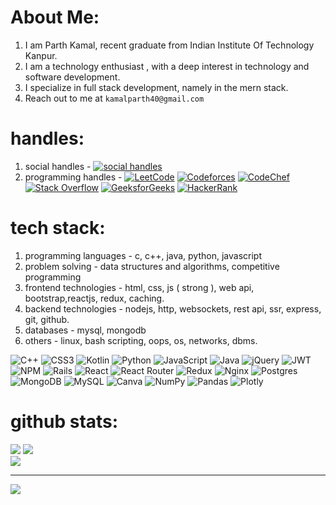 # About Me:
1. I am Parth Kamal, recent graduate from Indian Institute Of Technology Kanpur.
2. I am a technology enthusiast , with a deep interest in technology and software development.
3. I specialize in full stack development, namely in the mern stack.
4. Reach out to me at `kamalparth40@gmail.com`


# handles: 
1. social handles - [![social handles](https://img.shields.io/badge/social%20handles-purple)](https://linktr.ee/parthkamal)
2. programming handles - [![LeetCode](https://img.shields.io/badge/LeetCode-grey?logo=leetcode)](https://leetcode.com/parthkamal/) [![Codeforces](https://img.shields.io/badge/Codeforces-white?logo=codeforces)](https://codeforces.com/profile/bawali_coder) [![CodeChef](https://img.shields.io/badge/CodeChef-5B4638?logo=codechef)](https://www.codechef.com/users/parthkamal20) [![Stack Overflow](https://img.shields.io/badge/Stack%20Overflow-grey?logo=stackoverflow)](https://stackoverflow.com/users/14948141) [![GeeksforGeeks](https://img.shields.io/badge/GeeksforGeeks-2F8D46?logo=geeksforgeeks)](https://auth.geeksforgeeks.org/user/parthkamal/) [![HackerRank](https://img.shields.io/badge/HackerRank-00EA64?logo=hackerrank)](https://www.hackerrank.com/kamalparth40)

# tech stack:

1. programming languages - c, c++, java, python, javascript
2. problem solving - data structures and algorithms, competitive programming
3. frontend technologies - html, css, js ( strong ), web api, bootstrap,reactjs, redux, caching.
4. backend technologies - nodejs, http, websockets, rest api, ssr, express, git, github.
5. databases - mysql, mongodb 
6. others - linux, bash scripting, oops, os, networks, dbms.

![C++](https://img.shields.io/badge/c++-%2300599C.svg?style=for-the-badge&logo=c%2B%2B&logoColor=white) ![CSS3](https://img.shields.io/badge/css3-%231572B6.svg?style=for-the-badge&logo=css3&logoColor=white) ![Kotlin](https://img.shields.io/badge/kotlin-%230095D5.svg?style=for-the-badge&logo=kotlin&logoColor=white) ![Python](https://img.shields.io/badge/python-3670A0?style=for-the-badge&logo=python&logoColor=ffdd54) ![JavaScript](https://img.shields.io/badge/javascript-%23323330.svg?style=for-the-badge&logo=javascript&logoColor=%23F7DF1E) ![Java](https://img.shields.io/badge/java-%23ED8B00.svg?style=for-the-badge&logo=java&logoColor=white) ![jQuery](https://img.shields.io/badge/jquery-%230769AD.svg?style=for-the-badge&logo=jquery&logoColor=white) ![JWT](https://img.shields.io/badge/JWT-black?style=for-the-badge&logo=JSON%20web%20tokens) ![NPM](https://img.shields.io/badge/NPM-%23000000.svg?style=for-the-badge&logo=npm&logoColor=white) ![Rails](https://img.shields.io/badge/rails-%23CC0000.svg?style=for-the-badge&logo=ruby-on-rails&logoColor=white) ![React](https://img.shields.io/badge/react-%2320232a.svg?style=for-the-badge&logo=react&logoColor=%2361DAFB) ![React Router](https://img.shields.io/badge/React_Router-CA4245?style=for-the-badge&logo=react-router&logoColor=white) ![Redux](https://img.shields.io/badge/redux-%23593d88.svg?style=for-the-badge&logo=redux&logoColor=white) ![Nginx](https://img.shields.io/badge/nginx-%23009639.svg?style=for-the-badge&logo=nginx&logoColor=white) ![Postgres](https://img.shields.io/badge/postgres-%23316192.svg?style=for-the-badge&logo=postgresql&logoColor=white) ![MongoDB](https://img.shields.io/badge/MongoDB-%234ea94b.svg?style=for-the-badge&logo=mongodb&logoColor=white) ![MySQL](https://img.shields.io/badge/mysql-%2300f.svg?style=for-the-badge&logo=mysql&logoColor=white) ![Canva](https://img.shields.io/badge/Canva-%2300C4CC.svg?style=for-the-badge&logo=Canva&logoColor=white) ![NumPy](https://img.shields.io/badge/numpy-%23013243.svg?style=for-the-badge&logo=numpy&logoColor=white) ![Pandas](https://img.shields.io/badge/pandas-%23150458.svg?style=for-the-badge&logo=pandas&logoColor=white) ![Plotly](https://img.shields.io/badge/Plotly-%233F4F75.svg?style=for-the-badge&logo=plotly&logoColor=white)



# github stats:
![](https://github-readme-stats.vercel.app/api?username=parthkamal&theme=dark&hide_border=false&include_all_commits=true&count_private=true)
![](https://github-readme-streak-stats.herokuapp.com/?user=parthkamal&theme=dark&hide_border=false)<br/>
![](https://github-readme-stats.vercel.app/api/top-langs/?username=parthkamal&theme=dark&hide_border=false&include_all_commits=true&count_private=true&layout=compact)

---

 [![](https://visitcount.itsvg.in/api?id=parthkamal&icon=0&color=0)](https://visitcount.itsvg.in)

